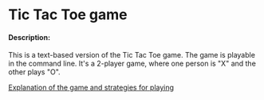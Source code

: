 # Tic Tac Toe game
#### Description:
This is a text-based version of the Tic Tac Toe game. 
The game is playable in the command line. 
It's a 2-player game, where one person is "X" and the other plays "O".

[Explanation of the game and strategies for playing](https://en.wikipedia.org/wiki/Tic-tac-toe)
